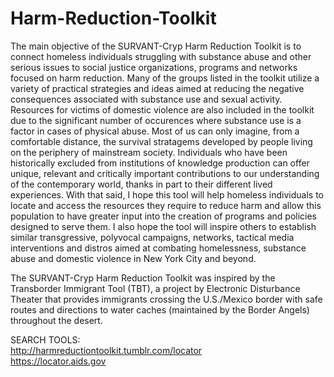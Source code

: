 # Harm-Reduction-Toolkit

The main objective of the SURVANT-Cryp Harm Reduction Toolkit is to connect homeless individuals struggling with substance abuse and other serious issues to social justice organizations, programs and networks focused on harm reduction. Many of the groups listed in the toolkit utilize a variety of practical strategies and ideas aimed at reducing the negative consequences associated with substance use and sexual activity. Resources for victims of domestic violence are also included in the toolkit due to the significant number of occurences where substance use is a factor in cases of physical abuse. Most of us can only imagine, from a comfortable distance, the survival stratagems developed by people living on the periphery of mainstream society. Individuals who have been historically excluded from institutions of knowledge production can offer unique, relevant and critically important contributions to our understanding of the contemporary world, thanks in part to their different lived experiences. With that said, I hope this tool will help homeless individuals to locate and access the resources they require to reduce harm and allow this population to have greater input into the creation of programs and policies designed to serve them. I also hope the tool will inspire others to establish similar transgressive, polyvocal campaigns, networks, tactical media interventions and distros aimed at combating homelessness, substance abuse and domestic violence in New York City and beyond.<br>

The SURVANT-Cryp Harm Reduction Toolkit was inspired by the Transborder Immigrant Tool (TBT), a project by Electronic Disturbance Theater that provides immigrants crossing the U.S./Mexico border with safe routes and directions to water caches (maintained by the Border Angels) throughout the desert.<br>

SEARCH TOOLS:<br>
http://harmreductiontoolkit.tumblr.com/locator<br>
https://locator.aids.gov<br><br>




